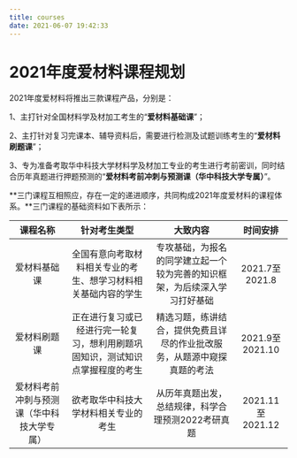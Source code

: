 ```yaml
---
title: courses
date: 2021-06-07 19:42:33
---
```


# 2021年度爱材料课程规划

2021年度爱材料将推出三款课程产品，分别是：

1、主打针对全国材料学及材加工考生的“**爱材料基础课**”；

2、主打针对复习完课本、辅导资料后，需要进行检测及试题训练考生的“**爱材料刷题课**”；

3、专为准备考取华中科技大学材料学及材加工专业的考生进行考前密训，同时结合历年真题进行押题预测的“**爱材料考前冲刺与预测课（华中科技大学专属）**”。

**三门课程互相照应，存在一定的递进顺序，共同构成2021年度爱材料的课程体系。**三门课程的基础资料如下表所示：

|                **课程名称**                |                       **针对考生类型**                       |                         **大致内容**                         |   **时间安排**   |
| :----------------------------------------: | :----------------------------------------------------------: | :----------------------------------------------------------: | :--------------: |
|                爱材料基础课                | 全国有意向考取材料相关专业的考生、想学习材料相关基础内容的学生 | 专攻基础，为报名的同学建立起一个较为完善的知识框架，为后续深入学习打好基础 |  2021.7至2021.8  |
|                爱材料刷题课                | 正在进行复习或已经进行完一轮复习，想利用刷题巩固知识，测试知识点掌握程度的考生 | 精选习题，练讲结合，提供免费且详尽的作业批改服务，从题源中窥探真题的考法 | 2021.9至2021.10  |
| 爱材料考前冲刺与预测课（华中科技大学专属） |             欲考取华中科技大学材料相关专业的考生             |      从历年真题出发，总结规律，科学合理预测2022考研真题      | 2021.11至2021.12 |

